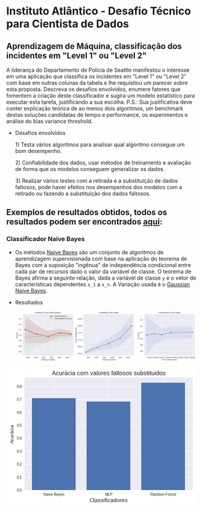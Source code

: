 # Instituto Atlântico - Desafio Técnico para Cientista de Dados

## Aprendizagem de Máquina, classificação dos incidentes em "Level 1" ou "Level 2"
  A liderança do Departamento de Polícia de Seattle manifestou o interesse em uma aplicação que classifica os incidentes em "Level 1" ou "Level 2" com base em outras colunas da tabela e lhe requisitou um parecer sobre esta proposta. Descreva os desafios envolvidos, enumere fatores que fomentem a criação deste classificador e sugira um modelo estatístico para executar esta tarefa, justificando a sua escolha. P.S.: Sua justificativa deve conter explicação teórica de ao menos dois algoritmos, um benchmark destas soluções candidatas de tempo e performance, os experimentos e análise do bias variance threshold.
* Desafios envolvidos

  1\) Testa vários algoritmos para analisar qual algoritmo consegue um bom desempenho.
  
  2\) Confiabilidade dos dados, usar métodos de treinamento e avaliação de forma que os modelos conseguem generalizar os dados.
  
  3\) Realizar vários testes com a retirada e a substituição de dados faltosos, pode haver efeitos nos desempenhos dos modelos com a retirado ou fazendo a substituição dos dados faltosos.

## Exemplos de resultados obtidos, todos os resultados podem ser encontrados [aqui](https://github.com/brunoprp/Desafio-Tecnico-para-Cientista-de-Dados/blob/master/Aprendizagem_de_Maquina/classification.ipynb):
  ### Classificador Naive Bayes
  
   * Os métodos [Naive Bayes](https://scikit-learn.org/stable/modules/naive_bayes.html) são um conjunto de algoritmos de aprendizagem supervisionada com base na aplicação do teorema de Bayes com a suposição "ingênua" de independência condicional entre cada par de recursos dado o valor da variável de classe. O teorema de Bayes afirma a seguinte relação, dada a variável de classe `y` e o vetor de características dependentes `x_1` a `x_n`. A Variação usada é o [Gaussian Naive Bayes](https://scikit-learn.org/stable/modules/generated/sklearn.naive_bayes.GaussianNB.html#sklearn.naive_bayes.GaussianNB).
   
   * Resultados 
      <p align="center">
      <a href="https://github.com/brunoprp/Desafio-Tecnico-para-Cientista-de-Dados/blob/master/Aprendizagem_de_Maquina/imagens/resut_nava.png"><img src="https://github.com/brunoprp/Desafio-Tecnico-para-Cientista-de-Dados/blob/master/Aprendizagem_de_Maquina/imagens/resut_nava.png"></a></p>
    
   <p align="center">
      <a href="https://github.com/brunoprp/Desafio-Tecnico-para-Cientista-de-Dados/blob/master/Aprendizagem_de_Maquina/imagens/result_comp.png"><img src="https://github.com/brunoprp/Desafio-Tecnico-para-Cientista-de-Dados/blob/master/Aprendizagem_de_Maquina/imagens/result_comp.png"></a>
    </p>
